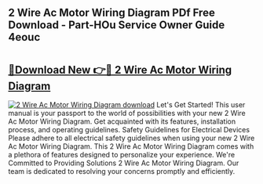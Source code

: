 ## 2 Wire Ac Motor Wiring Diagram PDf Free Download - Part-HOu Service Owner Guide 4eouc

# <h2><a href="http://dfiso01.blite.top/?on=2+Wire+Ac+Motor+Wiring+Diagram">🔗Download New 👉🔴 2 Wire Ac Motor Wiring Diagram</a></h2>

[![2 Wire Ac Motor Wiring Diagram download](https://i.imgur.com/lujVjoI.png)](http://dfiso01.blite.top/?on=2+Wire+Ac+Motor+Wiring+Diagram)
Let's Get Started! This user manual is your passport to the world of possibilities with your new 2 Wire Ac Motor Wiring Diagram. Get acquainted with its features, installation process, and operating guidelines. Safety Guidelines for Electrical Devices Please adhere to all electrical safety guidelines when using your new 2 Wire Ac Motor Wiring Diagram. This 2 Wire Ac Motor Wiring Diagram comes with a plethora of features designed to personalize your experience. We're Committed to Providing Solutions 2 Wire Ac Motor Wiring Diagram. Our team is dedicated to resolving your concerns promptly and efficiently.
